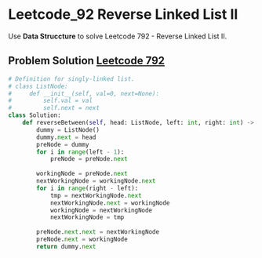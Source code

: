 # Leetcode_92 Reverse Linked List II


Use **Data Struccture** to solve Leetcode 792 - Reverse Linked List II.
<!--more-->

## Problem Solution [Leetcode 792](https://leetcode.com/problems/reverse-linked-list-ii/)

```python
# Definition for singly-linked list.
# class ListNode:
#     def __init__(self, val=0, next=None):
#         self.val = val
#         self.next = next
class Solution:
    def reverseBetween(self, head: ListNode, left: int, right: int) -> ListNode:
        dummy = ListNode()
        dummy.next = head
        preNode = dummy
        for i in range(left - 1):
            preNode = preNode.next
        
        workingNode = preNode.next
        nextWorkingNode = workingNode.next
        for i in range(right - left):
            tmp = nextWorkingNode.next
            nextWorkingNode.next = workingNode
            workingNode = nextWorkingNode
            nextWorkingNode = tmp
        
        preNode.next.next = nextWorkingNode
        preNode.next = workingNode
        return dummy.next
            
```


